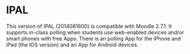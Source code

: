 IPAL
====
This version of IPAL (2014081600) is compatible with Moodle 2.7.1.
It supports in-class polling when students use web-enabled devices and/or smart phones with free Apps.
There is an polling App for the iPhone and iPad (the IOS version) and an App for Android devices.